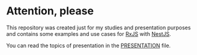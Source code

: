 # Attention, please

This repository was created just for my studies and presentation purposes and contains some examples and use cases for [RxJS](https://rxjs-dev.firebaseapp.com) with [NestJS](https://nestjs.com/).

You can read the topics of presentation in the [PRESENTATION](PRESENTATION.md) file.
